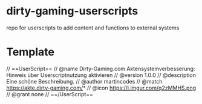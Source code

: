 # dirty-gaming-userscripts
repo for userscripts to add content and functions to external systems

# Template

// ==UserScript==
// @name         Dirty-Gaming.com Aktensystemverbesserung: Hinweis über Userscriptnutzung aktivieren
// @version      1.0.0
// @description  Eine schöne Beschreibung.
// @author       martincodes
// @match        https://akte.dirty-gaming.com/*
// @icon         https://i.imgur.com/q2zMMHS.png
// @grant        none
// ==/UserScript==

